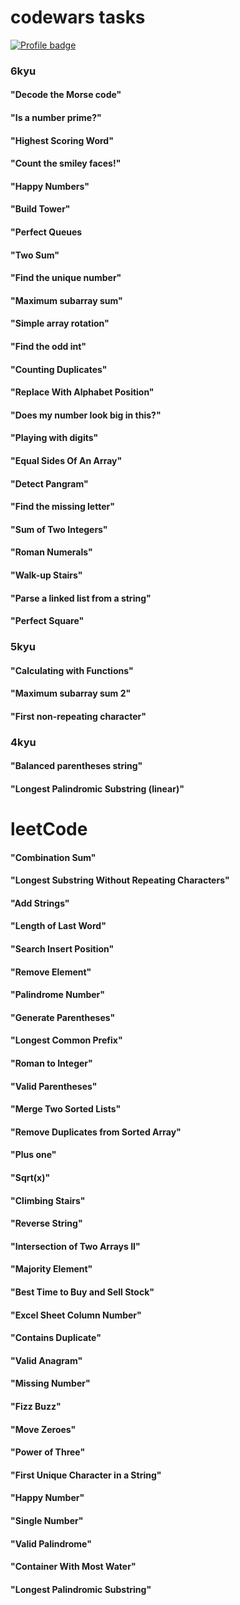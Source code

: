 # codewars tasks

[![Profile badge](https://www.codewars.com/users/RomanKostyrin/badges/large)](https://www.codewars.com/users/RomanKostyrin)

### 6kyu

#### "Decode the Morse code"

#### "Is a number prime?"

#### "Highest Scoring Word"

#### "Count the smiley faces!"

#### "Happy Numbers"

#### "Build Tower"

#### "Perfect Queues

#### "Two Sum"

#### "Find the unique number"

#### "Maximum subarray sum"

#### "Simple array rotation"

#### "Find the odd int"

#### "Counting Duplicates"

#### "Replace With Alphabet Position"

#### "Does my number look big in this?"

#### "Playing with digits"

#### "Equal Sides Of An Array"

#### "Detect Pangram"

#### "Find the missing letter"

#### "Sum of Two Integers"

#### "Roman Numerals"

#### "Walk-up Stairs"

#### "Parse a linked list from a string"

#### "Perfect Square"

### 5kyu

#### "Calculating with Functions"

#### "Maximum subarray sum 2"

#### "First non-repeating character"

### 4kyu

#### "Balanced parentheses string"

#### "Longest Palindromic Substring (linear)"

# leetCode

#### "Combination Sum"

#### "Longest Substring Without Repeating Characters"

#### "Add Strings"

#### "Length of Last Word"

#### "Search Insert Position"

#### "Remove Element"

#### "Palindrome Number"

#### "Generate Parentheses"

#### "Longest Common Prefix"

#### "Roman to Integer"

#### "Valid Parentheses"

#### "Merge Two Sorted Lists"

#### "Remove Duplicates from Sorted Array"

#### "Plus one"

#### "Sqrt(x)"

#### "Climbing Stairs"

#### "Reverse String"

#### "Intersection of Two Arrays II"

#### "Majority Element"

#### "Best Time to Buy and Sell Stock"

#### "Excel Sheet Column Number"

#### "Contains Duplicate"

#### "Valid Anagram"

#### "Missing Number"

#### "Fizz Buzz"

#### "Move Zeroes"

#### "Power of Three"

#### "First Unique Character in a String"

#### "Happy Number"

#### "Single Number"

#### "Valid Palindrome"

#### "Container With Most Water"

#### "Longest Palindromic Substring"
